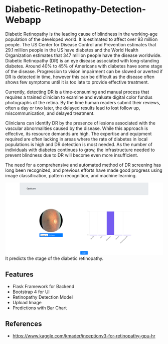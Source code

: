 # Diabetic-Retinopathy-Detection-Webapp
<p>Diabetic Retinopathy is the leading cause of blindness in the working-age population of the developed world. It is estimated to affect over 93 million people. The US Center for Disease Control and Prevention estimates that 29.1 million people in the US have diabetes and the World Health Organization estimates that 347 million people have the disease worldwide. Diabetic Retinopathy (DR) is an eye disease associated with long-standing diabetes. Around 40% to 45% of Americans with diabetes have some stage of the disease. Progression to vision impairment can be slowed or averted if DR is detected in time, however this can be difficult as the disease often shows few symptoms until it is too late to provide effective treatment.</p>

<p>Currently, detecting DR is a time-consuming and manual process that requires a trained clinician to examine and evaluate digital color fundus photographs of the retina. By the time human readers submit their reviews, often a day or two later, the delayed results lead to lost follow up, miscommunication, and delayed treatment.</p>

<p>Clinicians can identify DR by the presence of lesions associated with the vascular abnormalities caused by the disease. While this approach is effective, its resource demands are high. The expertise and equipment required are often lacking in areas where the rate of diabetes in local populations is high and DR detection is most needed. As the number of individuals with diabetes continues to grow, the infrastructure needed to prevent blindness due to DR will become even more insufficient.</p>

<p>The need for a comprehensive and automated method of DR screening has long been recognized, and previous efforts have made good progress using image classification, pattern recognition, and machine learning.</p>

<img src="images/drclassifier.png">
It predicts the stage of the diabetic retinopathy.

## Features
- Flask Framework for Backend
- Bootstrap 4 for UI
- Retinopathy Detection Model
- Upload Image
- Predictions with Bar Chart

## References
- https://www.kaggle.com/kmader/inceptionv3-for-retinopathy-gpu-hr
